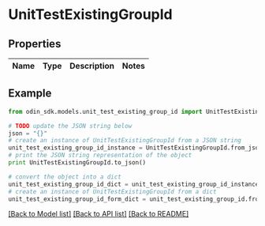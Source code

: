 # UnitTestExistingGroupId


## Properties

Name | Type | Description | Notes
------------ | ------------- | ------------- | -------------

## Example

```python
from odin_sdk.models.unit_test_existing_group_id import UnitTestExistingGroupId

# TODO update the JSON string below
json = "{}"
# create an instance of UnitTestExistingGroupId from a JSON string
unit_test_existing_group_id_instance = UnitTestExistingGroupId.from_json(json)
# print the JSON string representation of the object
print UnitTestExistingGroupId.to_json()

# convert the object into a dict
unit_test_existing_group_id_dict = unit_test_existing_group_id_instance.to_dict()
# create an instance of UnitTestExistingGroupId from a dict
unit_test_existing_group_id_form_dict = unit_test_existing_group_id.from_dict(unit_test_existing_group_id_dict)
```
[[Back to Model list]](../README.md#documentation-for-models) [[Back to API list]](../README.md#documentation-for-api-endpoints) [[Back to README]](../README.md)


